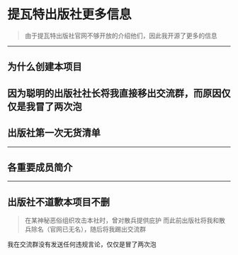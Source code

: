 # 提瓦特出版社更多信息
> 由于提瓦特出版社官网不够开放的介绍他们，因此我开源了更多的信息
---
## 为什么创建本项目

因为聪明的出版社社长将我直接移出交流群，而原因仅仅是我冒了两次泡
---
## 出版社第一次无货清单
---
## 各重要成员简介
---
## 出版社不道歉本项目不删
> 在某神秘恶俗组织攻击本社时，曾对散兵提供庇护
而此前出版社将我和散兵除名（官网已无名），随后将我踢出交流群

我在交流群没有发送任何违规言论，仅仅是冒了两次泡